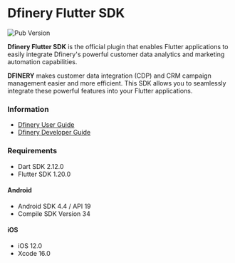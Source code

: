 # Dfinery Flutter SDK

![Pub Version](https://img.shields.io/pub/v/dfinery_plugin)

**Dfinery Flutter SDK** is the official plugin that enables Flutter applications to easily integrate Dfinery's powerful customer data analytics and marketing automation capabilities.

**DFINERY** makes customer data integration (CDP) and CRM campaign management easier and more efficient. This SDK allows you to seamlessly integrate these powerful features into your Flutter applications.

### Information

- [Dfinery User Guide](https://docs.dfinery.ai/user-guide)
- [Dfinery Developer Guide](https://docs.dfinery.ai/developer-guide/platform/flutter)

### Requirements
- Dart SDK 2.12.0 
- Flutter SDK 1.20.0
#### Android 
- Android SDK 4.4 / API 19
- Compile SDK Version 34
#### iOS
- iOS 12.0
- Xcode 16.0
  
